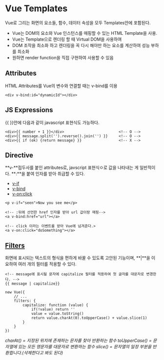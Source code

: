 Vue Templates
==========
Vue로 그리는 화면의 요소들, 함수, 데이터 속성을 모두 Templates안에 포함된다.
* Vue는 DOM의 요소와 Vue 인스턴스를 매핑할 수 있는 HTML Template을 사용.
* Vue는 Template으로 렌더링 할 때 Virtual DOM을 사용하여
* DOM 조작을 최소화 하고 렌더링을 꼭 다시 해야만 하는 요소를 계산하여 성능 부하를 최소화
* 원하면 render function을 직접 구현하여 사용할 수 있음

Attributes
------
HTML Attributes를 Vue의 변수와 연결할 때는 v-bind를 이용
```
<div v-bind:id="dynamicId"></div>
```

JS Expressions
----
{{ }}안에 다음과 같이 javascript 표현식도 가능하다.
```
<div>{{ number + 1 }}</div>                         <!-- O -->
<div>{{ message.split('').reverse().join('') }}     <!-- O -->
<div>{{ if (ok) {return message} }}                 <!-- X -->
```

Directive
---
**v-**접두사를 붙인 attributes로, javscript 표현식ㅇ로 값을 나타내는 게 일반적이다. **:**을 붙여 인자를 받아 취급할 수 있다.
* [v-if](https://kr.vuejs.org/v2/guide/#조건문과-반복문)
* [v-bind](https://kr.vuejs.org/v2/guide/#선언적-렌더링)
* [v-on:click](https://kr.vuejs.org/v2/guide/#사용자-입력-핸들링)
```
<p v-if="seen">Now you see me</p>

<!-- :뒤에 선언한 href 인자를 받아 url 값이랑 매핑-->
<a v-bind:href="url"></a>

<!-- click 이라는 이벤트를 받아 Vue에 넘겨준다.>
<a v-on:click="doSomething"></a>
```
[Filters](https://kr.vuejs.org/v2/guide/filters.html)
----------
화면에 표시되는 텍스트의 형식을 편하게 바꿀 수 있도록 고안된 기능이며, **|**을 이요하여 여러 개의 필터를 적용할 수 있다.
```
<!-- message에 표시될 문자에 capitalize 필터를 적용하여 첫 글자를 대문자로 변경한다. -->
{{ message | capitalize}}
```
```
new Vue({
    // ...
    filters: {
        capitalize: function (value) {
            if(!value) return ''
            value = value.toString()
            return value.charAt(0).toUpperCase() + value.slice(1)
        }
    }
})
```
_charAt() = 지정된 위치에 존재하는 문자를 찾아 반환하는 함수_
_toUpperCase() = 문자열에 있는 모든 영문자를 대문자로 변환하는 함수_
_slice() = 문자열의 일정 부분을 반환합니다.(삭제한다고 봐도 된다)_